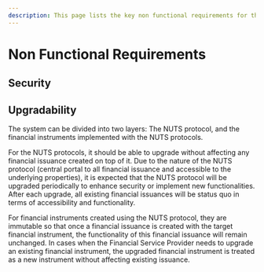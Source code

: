 ```yaml
---
description: This page lists the key non functional requirements for the system.
---
```


# Non Functional Requirements

## Security

## Upgradability

The system can be divided into two layers: The NUTS protocol, and the financial instruments implemented with the NUTS protocols.

For the NUTS protocols, it should be able to upgrade without affecting any financial issuance created on top of it. Due to the nature of the NUTS protocol \(central portal to all financial issuance and accessible to the underlying properties\), it is expected that the NUTS protocol will be upgraded periodically to enhance security or implement new functionalities. After each upgrade, all existing financial issuances will be status quo in terms of accessibility and functionality.

For financial instruments created using the NUTS protocol, they are immutable so that once a financial issuance is created with the target financial instrument, the functionality of this financial issuance will remain unchanged. In cases when the Financial Service Provider needs to upgrade an existing financial instrument, the upgraded financial instrument is treated as a new instrument without affecting existing issuance.

